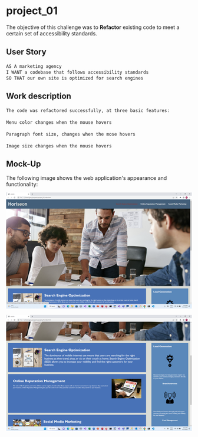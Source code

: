 # project_01


The objective of this challenge was to **Refactor** existing code to meet a certain set of accessibility standards. 

## User Story

```
AS A marketing agency
I WANT a codebase that follows accessibility standards
SO THAT our own site is optimized for search engines
```

## Work description

```
The code was refactored successfully, at three basic features:

Menu color changes when the mouse hovers

Paragraph font size, changes when the mose hovers

Image size changes when the mouse hovers

```

## Mock-Up

The following image shows the web application's appearance and functionality:

![Menu cahnge sample output is here.](./Assets/images/image_01.png)

![Font size cahnge sample output is here.](./Assets/images/image_02.png)

>